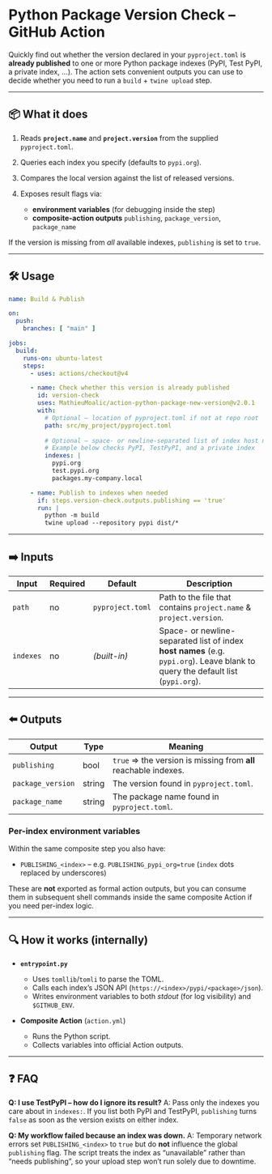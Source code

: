 # Python Package Version Check – GitHub Action

Quickly find out whether the version declared in your `pyproject.toml` is **already published** to one or more Python package indexes (PyPI, Test PyPI, a private index, …).
The action sets convenient outputs you can use to decide whether you need to run a `build` + `twine upload` step.

---

## 📦 What it does

1. Reads **`project.name`** and **`project.version`** from the supplied `pyproject.toml`.
2. Queries each index you specify (defaults to `pypi.org`).
3. Compares the local version against the list of released versions.
4. Exposes result flags via:

   * **environment variables** (for debugging inside the step)
   * **composite-action outputs** `publishing`, `package_version`, `package_name`

If the version is missing from *all* available indexes, `publishing` is set to `true`.

---

## 🛠 Usage

```yaml
name: Build & Publish

on:
  push:
    branches: [ "main" ]

jobs:
  build:
    runs-on: ubuntu-latest
    steps:
      - uses: actions/checkout@v4

      - name: Check whether this version is already published
        id: version-check
        uses: MathieuMoalic/action-python-package-new-version@v2.0.1
        with:
          # Optional – location of pyproject.toml if not at repo root
          path: src/my_project/pyproject.toml
          
          # Optional – space- or newline-separated list of index host names
          # Example below checks PyPI, TestPyPI, and a private index
          indexes: |
            pypi.org
            test.pypi.org
            packages.my-company.local

      - name: Publish to indexes when needed
        if: steps.version-check.outputs.publishing == 'true'
        run: |
          python -m build
          twine upload --repository pypi dist/*
```

---

## ➡️ Inputs

| Input     | Required | Default          | Description                                                                                                                     |
| --------- | -------- | ---------------- | ------------------------------------------------------------------------------------------------------------------------------- |
| `path`    | no       | `pyproject.toml` | Path to the file that contains `project.name` & `project.version`.                                                              |
| `indexes` | no       | *(built-in)*     | Space- or newline-separated list of index **host names** (e.g. `pypi.org`). Leave blank to query the default list (`pypi.org`). |

---

## ⬅️ Outputs

| Output            | Type   | Meaning                                                         |
| ----------------- | ------ | --------------------------------------------------------------- |
| `publishing`      | bool   | `true` ⇒ the version is missing from **all** reachable indexes. |
| `package_version` | string | The version found in `pyproject.toml`.                          |
| `package_name`    | string | The package name found in `pyproject.toml`.                     |

### Per-index environment variables

Within the same composite step you also have:

* `PUBLISHING_<index>` – e.g. `PUBLISHING_pypi_org=true`
  (`index` dots replaced by underscores)

These are **not** exported as formal action outputs, but you can consume them in subsequent shell commands inside the same composite Action if you need per-index logic.

---

## 🔍 How it works (internally)

* **`entrypoint.py`**

  * Uses `tomllib`/`tomli` to parse the TOML.
  * Calls each index’s JSON API (`https://<index>/pypi/<package>/json`).
  * Writes environment variables to both *stdout* (for log visibility) and `$GITHUB_ENV`.
* **Composite Action** (`action.yml`)

  * Runs the Python script.
  * Collects variables into official Action outputs.

---

## ❓ FAQ

**Q: I use TestPyPI – how do I ignore its result?**
A: Pass only the indexes you care about in `indexes:`. If you list both PyPI and TestPyPI, `publishing` turns `false` as soon as the version exists on either index.

**Q: My workflow failed because an index was down.**
A: Temporary network errors set `PUBLISHING_<index>` to `true` but do **not** influence the global `publishing` flag. The script treats the index as “unavailable” rather than “needs publishing”, so your upload step won’t run solely due to downtime.
